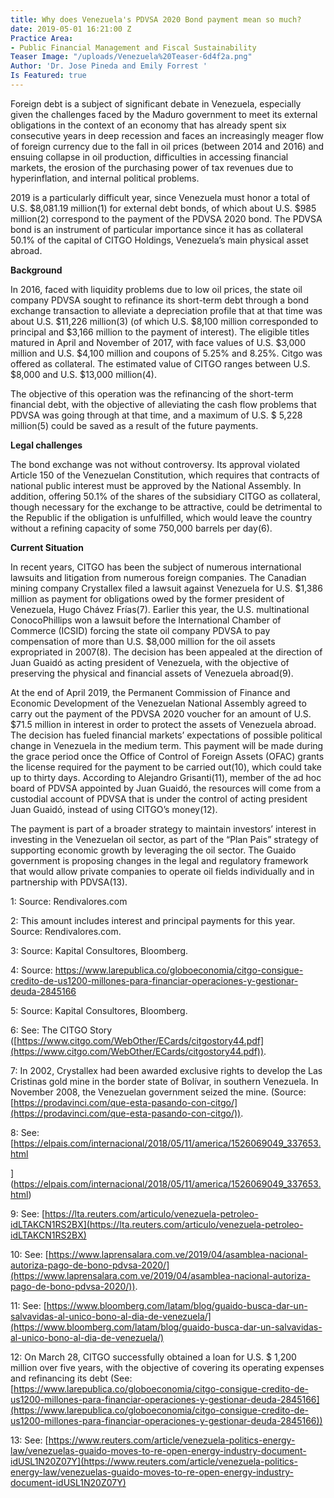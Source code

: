 ```yaml
---
title: Why does Venezuela's PDVSA 2020 Bond payment mean so much?
date: 2019-05-01 16:21:00 Z
Practice Area:
- Public Financial Management and Fiscal Sustainability
Teaser Image: "/uploads/Venezuela%20Teaser-6d4f2a.png"
Author: 'Dr. Jose Pineda and Emily Forrest '
Is Featured: true
---
```


Foreign debt is a subject of significant debate in Venezuela, especially given the challenges faced by the Maduro government to meet its external obligations in the context of an economy that has already spent six consecutive years in deep recession and faces an increasingly meager flow of foreign currency due to the fall in oil prices (between 2014 and 2016) and ensuing collapse in oil production, difficulties in accessing financial markets, the erosion of the purchasing power of tax revenues due to hyperinflation, and internal political problems.

2019 is a particularly difficult year, since Venezuela must honor a total of U.S. $8,081.19 million(1) for external debt bonds, of which about U.S. $985 million(2) correspond to the payment of the PDVSA 2020 bond. The PDVSA bond is an instrument of particular importance since it has as collateral 50.1% of the capital of CITGO Holdings, Venezuela’s main physical asset abroad.

**Background**

In 2016, faced with liquidity problems due to low oil prices, the state oil company PDVSA sought to refinance its short-term debt through a bond exchange transaction to alleviate a depreciation profile that at that time was about U.S. $11,226 million(3)  (of which U.S. $8,100 million corresponded to principal and $3,166 million to the payment of interest). The eligible titles matured in April and November of 2017, with face values of U.S. $3,000 million and U.S. $4,100 million and coupons of 5.25% and 8.25%. Citgo was offered as collateral. The estimated value of CITGO ranges between U.S. $8,000 and U.S. $13,000 million(4). 

The objective of this operation was the refinancing of the short-term financial debt, with the objective of alleviating the cash flow problems that PDVSA was going through at that time, and a maximum of U.S. $ 5,228 million(5) could be saved as a result of the future payments.

**Legal challenges**

The bond exchange was not without controversy. Its approval violated Article 150 of the Venezuelan Constitution, which requires that contracts of national public interest must be approved by the National Assembly. In addition, offering 50.1% of the shares of the subsidiary CITGO as collateral, though necessary for the exchange to be attractive, could be detrimental to the Republic if the obligation is unfulfilled, which would leave the country without a refining capacity of some 750,000 barrels per day(6). 

**Current Situation**

In recent years, CITGO has been the subject of numerous international lawsuits and litigation from numerous foreign companies. The Canadian mining company Crystallex filed a lawsuit against Venezuela for U.S. $1,386 million as payment for obligations owed by the former president of Venezuela, Hugo Chávez Frías(7).  Earlier this year, the U.S. multinational ConocoPhillips won a lawsuit before the International Chamber of Commerce (ICSID) forcing the state oil company PDVSA to pay compensation of more than U.S. $8,000 million for the oil assets expropriated in 2007(8). The decision has been appealed at the direction of Juan Guaidó as acting president of Venezuela, with the objective of preserving the physical and financial assets of Venezuela abroad(9). 

At the end of April 2019, the Permanent Commission of Finance and Economic Development of the Venezuelan National Assembly agreed to carry out the payment of the PDVSA 2020 voucher for an amount of U.S. $71.5 million in interest in order to protect the assets of Venezuela abroad. The decision has fueled financial markets’ expectations of possible political change in Venezuela in the medium term. This payment will be made during the grace period once the Office of Control of Foreign Assets (OFAC) grants the license required for the payment to be carried out(10),  which could take up to thirty days.  According to Alejandro Grisanti(11),  member of the ad hoc board of PDVSA appointed by Juan Guaidó, the resources will come from a custodial account of PDVSA that is under the control of acting president Juan Guaidó, instead of using CITGO’s money(12). 

The payment is part of a broader strategy to maintain investors’ interest in investing in the Venezuelan oil sector, as part of the “Plan Pais” strategy of supporting economic growth by leveraging the oil sector. The Guaido government is proposing changes in the legal and regulatory framework that would allow private companies to operate oil fields individually and in partnership with PDVSA(13).  

1: Source: Rendivalores.com

2: This amount includes interest and principal payments for this year. Source: Rendivalores.com.

3: Source: Kapital Consultores, Bloomberg.

4: Source: [](https://www.larepublica.co/globoeconomia/citgo-consigue-credito-de-us1200-millones-para-financiar-operaciones-y-gestionar-deuda-2845166)https://www.larepublica.co/globoeconomia/citgo-consigue-credito-de-us1200-millones-para-financiar-operaciones-y-gestionar-deuda-2845166
 
5: Source: Kapital Consultores, Bloomberg.

6: See: The CITGO Story ([https://www.citgo.com/WebOther/ECards/citgostory44.pdf](https://www.citgo.com/WebOther/ECards/citgostory44.pdf)).

7: In 2002, Crystallex had been awarded exclusive rights to develop the Las Cristinas gold mine in the border state of Bolívar, in southern Venezuela. In November 2008, the Venezuelan government seized the mine. (Source: [https://prodavinci.com/que-esta-pasando-con-citgo/](https://prodavinci.com/que-esta-pasando-con-citgo/)).
 
8: See: [https://elpais.com/internacional/2018/05/11/america/1526069049_337653.html

](https://elpais.com/internacional/2018/05/11/america/1526069049_337653.html)

9: See: [https://lta.reuters.com/articulo/venezuela-petroleo-idLTAKCN1RS2BX](https://lta.reuters.com/articulo/venezuela-petroleo-idLTAKCN1RS2BX)
 
10: See: [https://www.laprensalara.com.ve/2019/04/asamblea-nacional-autoriza-pago-de-bono-pdvsa-2020/](https://www.laprensalara.com.ve/2019/04/asamblea-nacional-autoriza-pago-de-bono-pdvsa-2020/)).

11: See: [https://www.bloomberg.com/latam/blog/guaido-busca-dar-un-salvavidas-al-unico-bono-al-dia-de-venezuela/](https://www.bloomberg.com/latam/blog/guaido-busca-dar-un-salvavidas-al-unico-bono-al-dia-de-venezuela/)

12: On March 28, CITGO successfully obtained a loan for U.S. $ 1,200 million over five years, with the objective of covering its operating expenses and refinancing its debt (See: [https://www.larepublica.co/globoeconomia/citgo-consigue-credito-de-us1200-millones-para-financiar-operaciones-y-gestionar-deuda-2845166](https://www.larepublica.co/globoeconomia/citgo-consigue-credito-de-us1200-millones-para-financiar-operaciones-y-gestionar-deuda-2845166))

13: See: [https://www.reuters.com/article/venezuela-politics-energy-law/venezuelas-guaido-moves-to-re-open-energy-industry-document-idUSL1N20Z07Y](https://www.reuters.com/article/venezuela-politics-energy-law/venezuelas-guaido-moves-to-re-open-energy-industry-document-idUSL1N20Z07Y)
